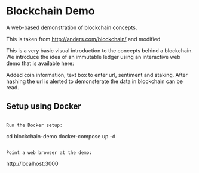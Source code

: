 # Blockchain Demo
A web-based demonstration of blockchain concepts.

This is taken from http://anders.com/blockchain/ and modified

This is a very basic visual introduction to the concepts behind a blockchain. We introduce 
the idea of an immutable ledger using an interactive web demo that is available here:

Added coin information, text box to enter url, sentiment and staking. After hashing the url is alerted to demonsterate the data in blockchain can be read.

## Setup using Docker

```

Run the Docker setup:

```
cd blockchain-demo
docker-compose up -d
```

Point a web browser at the demo:

```
http://localhost:3000
```


